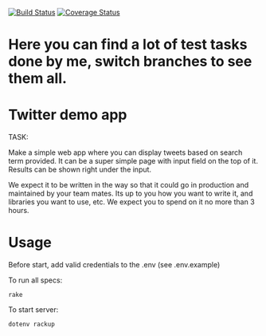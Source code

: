 [![Build Status](https://travis-ci.org/crasome/mysterious-api.svg?branch=twitter_demo)](https://travis-ci.org/crasome/mysterious-api)
[![Coverage Status](https://coveralls.io/repos/crasome/mysterious-api/badge.png?branch=twitter_demo)](https://coveralls.io/r/crasome/mysterious-api?branch=twitter_demo)

# Here you can find a lot of test tasks done by me, switch branches to see them all.

# Twitter demo app

TASK: 

Make a simple web app where you can display tweets based on search
term provided. It can be a super simple page with input field on the
top of it. Results can be shown right under the input.

We expect it to be written in the way so that it could go in
production and maintained by your team mates. Its up to you how you
want to write it, and libraries you want to use, etc. We expect you to
spend on it no more than 3 hours.

# Usage

Before start, add valid credentials to the .env (see .env.example)

To run all specs:

```
rake
```

To start server:

```
dotenv rackup
```
